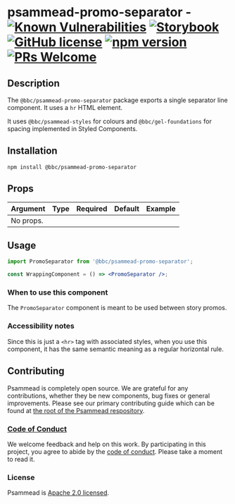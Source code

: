 # psammead-promo-separator - [![Known Vulnerabilities](https://snyk.io/test/github/bbc/psammead/badge.svg?targetFile=packages%2Fcomponents%2Fpsammead-promo-separator%2Fpackage.json)](https://snyk.io/test/github/bbc/psammead?targetFile=packages%2Fcomponents%2Fpsammead-promo-separator%2Fpackage.json) [![Storybook](https://raw.githubusercontent.com/storybooks/promo-separator/master/badge/badge-storybook.svg?sanitize=true)](https://bbc.github.io/psammead/?path=/story/promo-separator--default) [![GitHub license](https://img.shields.io/badge/license-Apache%202.0-blue.svg)](https://github.com/bbc/psammead/blob/latest/LICENSE) [![npm version](https://img.shields.io/npm/v/@bbc/psammead-promo-separator.svg)](https://www.npmjs.com/package/@bbc/psammead-promo-separator) [![PRs Welcome](https://img.shields.io/badge/PRs-welcome-brightgreen.svg)](https://github.com/bbc/psammead/blob/latest/CONTRIBUTING.md)

## Description

The `@bbc/psammead-promo-separator` package exports a single separator line component.
It uses a `hr` HTML element.

It uses `@bbc/psammead-styles` for colours and `@bbc/gel-foundations` for spacing implemented in Styled Components.

## Installation

`npm install @bbc/psammead-promo-separator`

## Props

| Argument  | Type | Required | Default | Example |
| --------- | ---- | -------- | ------- | ------- |
| No props. |      |          |         |         |

## Usage

```jsx
import PromoSeparator from '@bbc/psammead-promo-separator';

const WrappingComponent = () => <PromoSeparator />;
```

### When to use this component

The `PromoSeparator` component is meant to be used between story promos.

<!-- ### When not to use this component -->

### Accessibility notes

Since this is just a `<hr>` tag with associated styles, when you use this component, it has the same semantic meaning as a regular horizontal rule.

<!-- ## Roadmap -->

## Contributing

Psammead is completely open source. We are grateful for any contributions, whether they be new components, bug fixes or general improvements. Please see our primary contributing guide which can be found at [the root of the Psammead respository](https://github.com/bbc/psammead/blob/latest/CONTRIBUTING.md).

### [Code of Conduct](https://github.com/bbc/psammead/blob/latest/CODE_OF_CONDUCT.md)

We welcome feedback and help on this work. By participating in this project, you agree to abide by the [code of conduct](https://github.com/bbc/psammead/blob/latest/CODE_OF_CONDUCT.md). Please take a moment to read it.

### License

Psammead is [Apache 2.0 licensed](https://github.com/bbc/psammead/blob/latest/LICENSE).
